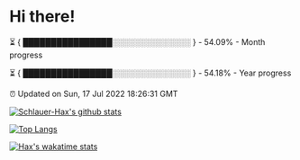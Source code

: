 # Hi there!

⏳ { ████████████████░░░░░░░░░░░░░░ } - 54.09% - Month progress

⏳ { ████████████████░░░░░░░░░░░░░░ } - 54.18% - Year progress

⏰ Updated on Sun, 17 Jul 2022 18:26:31 GMT


[![Schlauer-Hax's github stats](https://github-readme-stats.vercel.app/api?username=Schlauer-Hax&show_icons=true&theme=dark&count_private=true)](https://github.com/Schlauer-Hax)


[![Top Langs](https://github-readme-stats.vercel.app/api/top-langs/?username=Schlauer-Hax&layout=compact&theme=dark)](https://github.com/Schlauer-Hax?tab=repositories)


[![Hax's wakatime stats](https://github-readme-stats.vercel.app/api/wakatime?username=Hax&theme=dark)](https://wakatime.com/@Hax)

